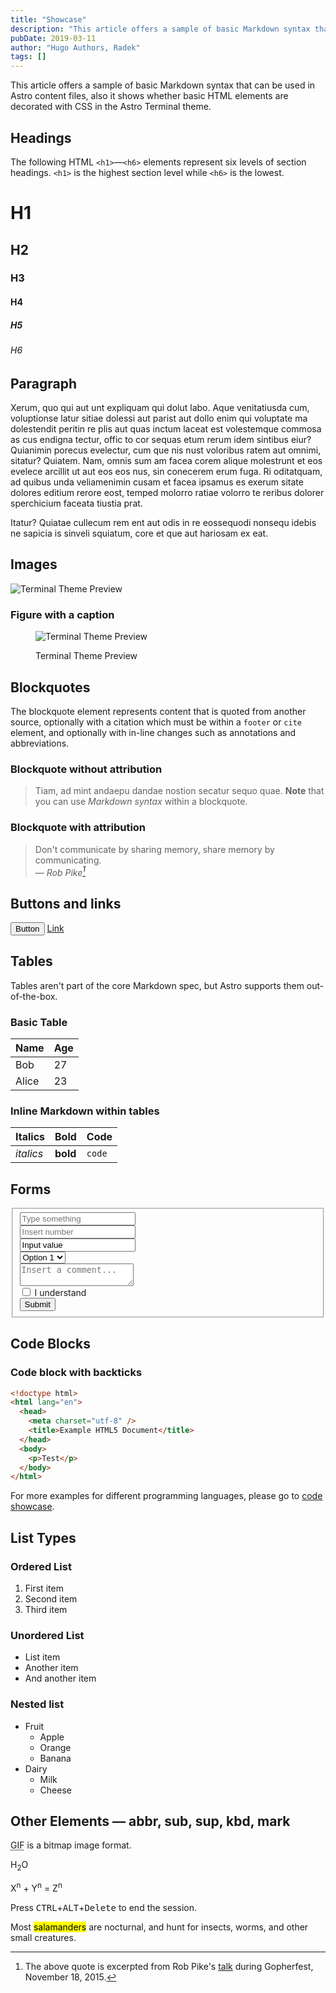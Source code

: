 ```yaml
---
title: "Showcase"
description: "This article offers a sample of basic Markdown syntax that can be used in Astro content files, also it shows whether basic HTML elements are decorated with CSS in the Astro Terminal theme."
pubDate: 2019-03-11
author: "Hugo Authors, Radek"
tags: []
---
```


This article offers a sample of basic Markdown syntax that can be used in Astro content files, also it shows whether basic HTML elements are decorated with CSS in the Astro Terminal theme.

## Headings

The following HTML `<h1>`—`<h6>` elements represent six levels of section headings. `<h1>` is the highest section level while `<h6>` is the lowest.

# H1

## H2

### H3

#### H4

##### H5

###### H6

## Paragraph

Xerum, quo qui aut unt expliquam qui dolut labo. Aque venitatiusda cum, voluptionse latur sitiae dolessi aut parist aut dollo enim qui voluptate ma dolestendit peritin re plis aut quas inctum laceat est volestemque commosa as cus endigna tectur, offic to cor sequas etum rerum idem sintibus eiur? Quianimin porecus evelectur, cum que nis nust voloribus ratem aut omnimi, sitatur? Quiatem. Nam, omnis sum am facea corem alique molestrunt et eos evelece arcillit ut aut eos eos nus, sin conecerem erum fuga. Ri oditatquam, ad quibus unda veliamenimin cusam et facea ipsamus es exerum sitate dolores editium rerore eost, temped molorro ratiae volorro te reribus dolorer sperchicium faceata tiustia prat.

Itatur? Quiatae cullecum rem ent aut odis in re eossequodi nonsequ idebis ne sapicia is sinveli squiatum, core et que aut hariosam ex eat.

## Images

![Terminal Theme Preview](https://raw.githubusercontent.com/panr/hugo-theme-terminal/refs/heads/master/images/terminal-theme.png?raw=true)

### Figure with a caption

<figure>
  <img src="https://raw.githubusercontent.com/panr/hugo-theme-terminal/refs/heads/master/images/terminal-theme.png?raw=true" alt="Terminal Theme Preview">
  <figcaption>
    <p>Terminal Theme Preview</p>
  </figcaption>
</figure>

## Blockquotes

The blockquote element represents content that is quoted from another source, optionally with a citation which must be within a `footer` or `cite` element, and optionally with in-line changes such as annotations and abbreviations.

### Blockquote without attribution

> Tiam, ad mint andaepu dandae nostion secatur sequo quae.
> **Note** that you can use _Markdown syntax_ within a blockquote.

### Blockquote with attribution

> Don't communicate by sharing memory, share memory by communicating.  
> — <cite>Rob Pike[^1]</cite>

[^1]: The above quote is excerpted from Rob Pike's [talk](https://www.youtube.com/watch?v=PAAkCSZUG1c) during Gopherfest, November 18, 2015.

## Buttons and links

<button>Button</button>
<a href="#">Link</a>

## Tables

Tables aren't part of the core Markdown spec, but Astro supports them out-of-the-box.

### Basic Table

| Name  | Age |
| ----- | --- |
| Bob   | 27  |
| Alice | 23  |

### Inline Markdown within tables

| Italics   | Bold     | Code   |
| --------- | -------- | ------ |
| _italics_ | **bold** | `code` |

## Forms

<fieldset>
  <input type="text" placeholder="Type something"><br>
  <input type="number" placeholder="Insert number"><br>
  <input type="text" value="Input value"><br>
  <select>
    <option value="1">Option 1</option>
    <option value="2">Option 2</option>
    <option value="3">Option 3</option>
  </select><br>
  <textarea placeholder="Insert a comment..."></textarea><br>
  <label>
    <input type="checkbox"> I understand<br>
  </label>
  <button type="submit">Submit</button>
</fieldset>

## Code Blocks

### Code block with backticks

```html
<!doctype html>
<html lang="en">
  <head>
    <meta charset="utf-8" />
    <title>Example HTML5 Document</title>
  </head>
  <body>
    <p>Test</p>
  </body>
</html>
```

For more examples for different programming languages, please go to [code showcase](/blog/code-blocks-examples/).

## List Types

### Ordered List

1. First item
2. Second item
3. Third item

### Unordered List

- List item
- Another item
- And another item

### Nested list

- Fruit
  - Apple
  - Orange
  - Banana
- Dairy
  - Milk
  - Cheese

## Other Elements — abbr, sub, sup, kbd, mark

<abbr title="Graphics Interchange Format">GIF</abbr> is a bitmap image format.

H<sub>2</sub>O

X<sup>n</sup> + Y<sup>n</sup> = Z<sup>n</sup>

Press <kbd>CTRL</kbd>+<kbd>ALT</kbd>+<kbd>Delete</kbd> to end the session.

Most <mark>salamanders</mark> are nocturnal, and hunt for insects, worms, and other small creatures.
